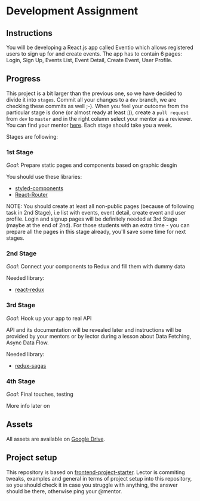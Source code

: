 # Development Assignment

## Instructions
You will be developing a React.js app called Eventio which allows registered users to sign up for and create events. The app has to contain 6 pages: Login, Sign Up, Events List, Event Detail, Create Event, User Profile.

## Progress
This project is a bit larger than the previous one, so we have decided to divide it into `stages`. Commit all your changes to a `dev` branch, we are checking these commits as well ;-). When you feel your outcome from the particular stage is done (or almost ready at least :)), create a `pull request` from `dev` to `master` and in the right column select your mentor as a reviewer. You can find your mentor [here](https://docs.google.com/spreadsheets/d/15yT3F4OtwyqCiow9syuPS9vqaanjlHJcHKSkExQgvhA/edit#gid=1544649426). Each stage should take you a week.

Stages are following:

### 1st Stage
*Goal:* Prepare static pages and components based on graphic desgin

You should use these libraries:
- [styled-components](https://www.styled-components.com)
- [React-Router](https://reacttraining.com/react-router/)

NOTE: You should create at least all non-public pages (because of following task in 2nd Stage), i.e list with events, event detail, create event and user profile. Login and signup pages will be definitely needed at 3rd Stage (maybe at the end of 2nd). For those students with an extra time - you can prepare all the pages in this stage already, you'll save some time for next stages.

### 2nd Stage
*Goal:* Connect your components to Redux and fill them with dummy data

Needed library:
- [react-redux](http://redux.js.org/docs/basics/UsageWithReact.html)

### 3rd Stage
*Goal:* Hook up your app to real API 

API and its documentation will be revealed later and instructions will be provided by your mentors or by lector during a lesson about Data Fetching, Async Data Flow.

Needed library:
- [redux-sagas](https://github.com/redux-saga/redux-saga)

### 4th Stage
*Goal:* Final touches, testing

More info later on

## Assets
All assets are available on [Google Drive](https://drive.google.com/drive/u/0/folders/0B8hRLMr0BvxadUE4WXNxb2lycnc).


## Project setup
This repository is based on [frontend-project-starter](https://github.com/strv-academy-2017/frontend-project-starter). Lector is commiting tweaks, examples and general in terms of project setup into this repository, so you should check it in case you struggle with anything, the answer should be there, otherwise ping your @mentor.

